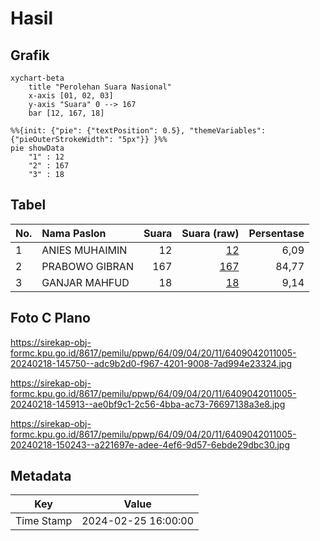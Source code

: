 # Hasil

## Grafik

```mermaid
xychart-beta
    title "Perolehan Suara Nasional"
    x-axis [01, 02, 03]
    y-axis "Suara" 0 --> 167
    bar [12, 167, 18]
```

```mermaid
%%{init: {"pie": {"textPosition": 0.5}, "themeVariables": {"pieOuterStrokeWidth": "5px"}} }%%
pie showData
    "1" : 12
    "2" : 167
    "3" : 18
```

## Tabel

| No. | Nama Paslon    | Suara | Suara (raw) | Persentase |
|:--- |:-------------- | -----:| -----------:| ----------:|
| 1   | ANIES MUHAIMIN | 12    | [12][p-1]   | 6,09       |
| 2   | PRABOWO GIBRAN | 167   | [167][p-2]  | 84,77      |
| 3   | GANJAR MAHFUD  | 18    | [18][p-3]   | 9,14       |


[p-1]: https://github.com/gigit-pemilu/pemilu-2024/blob/main/pilpres/hitung-suara/sub/64-kalimantan-timur/sub/09-penajam-paser-utara/sub/04-sepaku/sub/2011-suko-mulyo/sub/005-tps/sub/paslon-1.txt
[p-2]: https://github.com/gigit-pemilu/pemilu-2024/blob/main/pilpres/hitung-suara/sub/64-kalimantan-timur/sub/09-penajam-paser-utara/sub/04-sepaku/sub/2011-suko-mulyo/sub/005-tps/sub/paslon-2.txt
[p-3]: https://github.com/gigit-pemilu/pemilu-2024/blob/main/pilpres/hitung-suara/sub/64-kalimantan-timur/sub/09-penajam-paser-utara/sub/04-sepaku/sub/2011-suko-mulyo/sub/005-tps/sub/paslon-3.txt

## Foto C Plano

https://sirekap-obj-formc.kpu.go.id/8617/pemilu/ppwp/64/09/04/20/11/6409042011005-20240218-145750--adc9b2d0-f967-4201-9008-7ad994e23324.jpg

https://sirekap-obj-formc.kpu.go.id/8617/pemilu/ppwp/64/09/04/20/11/6409042011005-20240218-145913--ae0bf9c1-2c56-4bba-ac73-76697138a3e8.jpg

https://sirekap-obj-formc.kpu.go.id/8617/pemilu/ppwp/64/09/04/20/11/6409042011005-20240218-150243--a221697e-adee-4ef6-9d57-6ebde29dbc30.jpg


## Metadata

| Key        | Value               |
| ---------- | ------------------- |
| Time Stamp | 2024-02-25 16:00:00 |



